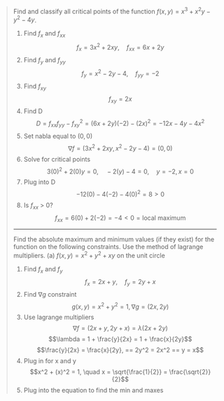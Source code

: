 
> Find and classify all critical points of the function $f(x,y) = x^3 + x^2y −y^2 −4y$.
> 1. Find $f_x$ and $f_{xx}$
> $$f_x = 3x^2 + 2xy, \quad f_{xx} = 6x + 2y$$
> 2. Find $f_y$ and $f_{yy}$
> $$f_y = x^2 - 2y - 4, \quad f_{yy} = -2$$
> 3. Find $f_{xy}$
> $$f_{xy} =2x$$
> 5. Find D
> $$D = f_{xx}f_{yy} - f_{xy}^2 = (6x + 2y)(-2) - (2x)^2 = -12x-4y-4x^2$$
> 6. Set nabla equal to $(0,0)$
> $$\nabla f = (3x^2 + 2xy, x^2 - 2y - 4) = (0,0)$$
> 7. Solve for critical points
> $$3(0)^2 + 2(0)y = 0, \quad -2(y)-4 = 0, \quad y = -2, x = 0$$
> 8. Plug into D
> $$-12(0)-4(-2)-4(0)^2 = 8 > 0$$
> 9. Is $f_{xx}$ > 0?
> $$f_{xx} = 6(0) + 2(-2) = -4 < 0 = \text{local maximum}$$
> ----
>  Find the absolute maximum and minimum values (if they exist) for the function on the following constraints. Use the method of lagrange multipliers.
> (a) $f(x,y) = x^2 + y^2 + xy$ on the unit circle
> 1. Find $f_x$ and $f_y$
> $$f_x = 2x + y,\quad f_y = 2y + x$$
> 2. Find $\nabla g$ constraint
> $$g(x,y) = x^2 + y^2 = 1, \nabla g = (2x, 2y) $$
> 4. Use lagrange multipliers
> $$\nabla f = (2x + y, 2y + x) = \lambda (2x + 2y)$$
> $$\lambda = 1 + \frac{y}{2x} = 1 + \frac{x}{2y}$$
> $$\frac{y}{2x} = \frac{x}{2y}, == 2y^2 = 2x^2 == y = x$$
> 5. Plug in for x and y
> $$x^2 + (x)^2 = 1, \quad x = \sqrt{\frac{1}{2}} = \frac{\sqrt{2}}{2}$$
> 6. Plug into the equation to find the min and maxes
> $$$$